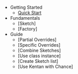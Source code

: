- Getting Started
  - [Quick Start](./quick-start.md)
- Fundamentals
  - [Sketch]
  - [Factory]
- Guide
  - [Partial Overrides]
  - [Specific Overrides]
  - [Combine Sketches]
  - [Use class instance]
  - [Create Sketch list]
  - [Use Kentan with Chance]
